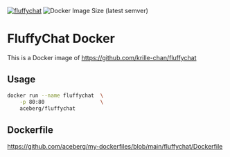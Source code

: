 [![fluffychat](https://github.com/aceberg/my-dockerfiles/actions/workflows/fluffychat.yml/badge.svg)](https://github.com/aceberg/my-dockerfiles/actions/workflows/fluffychat.yml)
![Docker Image Size (latest semver)](https://img.shields.io/docker/image-size/aceberg/fluffychat)

# FluffyChat Docker

This is a Docker image of https://github.com/krille-chan/fluffychat

## Usage

```sh
docker run --name fluffychat  \
    -p 80:80                  \
    aceberg/fluffychat
```

## Dockerfile

https://github.com/aceberg/my-dockerfiles/blob/main/fluffychat/Dockerfile
